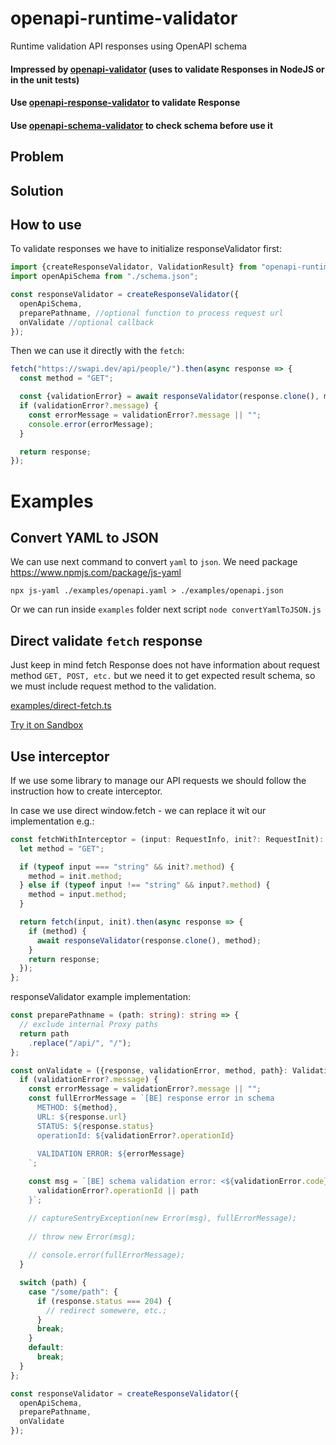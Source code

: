 # openapi-runtime-validator
Runtime validation API responses using OpenAPI schema

#### Impressed by [openapi-validator](https://www.npmjs.com/package/openapi-validator) (uses to validate Responses in NodeJS or in the unit tests)
#### Use [openapi-response-validator](https://www.npmjs.com/package/openapi-response-validator) to validate Response
#### Use [openapi-schema-validator](https://www.npmjs.com/package/openapi-schema-validator) to check schema before use it

## Problem



## Solution

## How to use

To validate responses we have to initialize responseValidator first:

```typescript
import {createResponseValidator, ValidationResult} from "openapi-runtime-validator";
import openApiSchema from "./schema.json";

const responseValidator = createResponseValidator({
  openApiSchema,
  preparePathname, //optional function to process request url
  onValidate //optional callback
});
```

Then we can use it directly with the `fetch`:

```typescript
fetch("https://swapi.dev/api/people/").then(async response => {
  const method = "GET";

  const {validationError} = await responseValidator(response.clone(), method);
  if (validationError?.message) {
    const errorMessage = validationError?.message || "";
    console.error(errorMessage);
  }

  return response;
});
```

# Examples

## Convert YAML to JSON

We can use next command to convert `yaml` to `json`.
We need package https://www.npmjs.com/package/js-yaml

```shell
npx js-yaml ./examples/openapi.yaml > ./examples/openapi.json
```

Or we can run inside `examples` folder next script `node convertYamlToJSON.js`

## Direct validate `fetch` response

Just keep in mind fetch Response does not have information about request method `GET, POST, etc.`
but we need it to get expected result schema, so we must include request method to the validation.

[examples/direct-fetch.ts](examples/src/direct-fetch.ts)

[Try it on Sandbox](https://codesandbox.io/s/typescript-playground-export-forked-m6wtv?file=/src/index.ts)

## Use interceptor

If we use some library to manage our API requests we should follow the instruction how to create interceptor.

In case we use direct window.fetch - we can replace it wit our implementation e.g.:

```typescript
const fetchWithInterceptor = (input: RequestInfo, init?: RequestInit): Promise<Response> => {
  let method = "GET";

  if (typeof input === "string" && init?.method) {
    method = init.method;
  } else if (typeof input !== "string" && input?.method) {
    method = input.method;
  }

  return fetch(input, init).then(async response => {
    if (method) {
      await responseValidator(response.clone(), method);
    }
    return response;
  });
};
```

responseValidator example implementation:

```typescript
const preparePathname = (path: string): string => {
  // exclude internal Proxy paths
  return path
    .replace("/api/", "/");
};

const onValidate = ({response, validationError, method, path}: ValidationResult) => {
  if (validationError?.message) {
    const errorMessage = validationError?.message || "";
    const fullErrorMessage = `[BE] response error in schema
      METHOD: ${method},
      URL: ${response.url}
      STATUS: ${response.status}
      operationId: ${validationError?.operationId}
      
      VALIDATION ERROR: ${errorMessage}
    `;

    const msg = `[BE] schema validation error: <${validationError.code}> ${method}: ${
      validationError?.operationId || path
    }`;

    // captureSentryException(new Error(msg), fullErrorMessage);
    
    // throw new Error(msg);
    
    // console.error(fullErrorMessage);
  }

  switch (path) {
    case "/some/path": {
      if (response.status === 204) {
        // redirect somewere, etc.;
      }
      break;
    }
    default:
      break;
  }
};

const responseValidator = createResponseValidator({
  openApiSchema,
  preparePathname,
  onValidate
});
```



